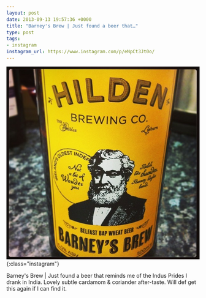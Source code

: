 ```yaml
---
layout: post
date: 2013-09-13 19:57:36 +0000
title: "Barney's Brew | Just found a beer that…"
type: post
tags:
- instagram
instagram_url: https://www.instagram.com/p/eNpCt3Jt0o/
---
```


![Instagram - eNpCt3Jt0o](/img/eNpCt3Jt0o.jpg){:class="instagram"}

Barney's Brew | Just found a beer that reminds me of the Indus Prides I drank in India. Lovely subtle cardamom & coriander after-taste. Will def get this again if I can find it.
